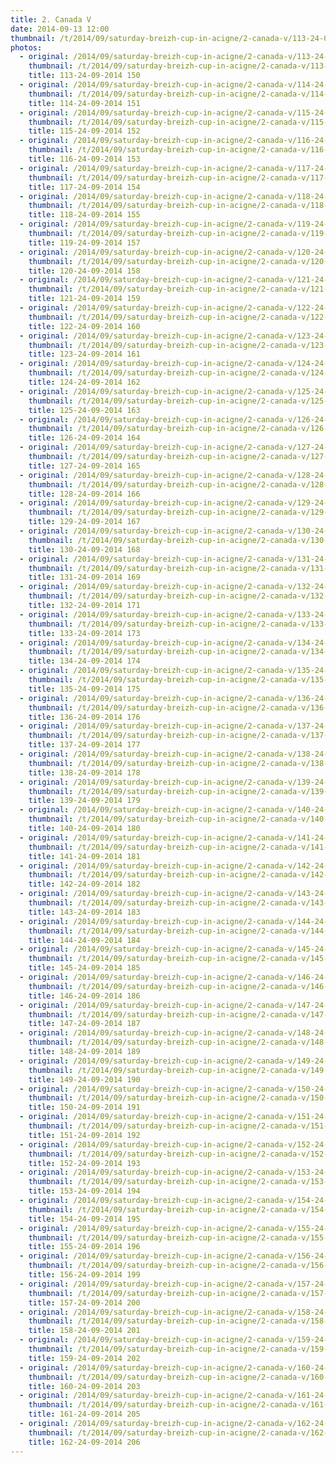 ```yaml
---
title: 2. Canada V
date: 2014-09-13 12:00
thumbnail: /t/2014/09/saturday-breizh-cup-in-acigne/2-canada-v/113-24-09-2014-150.jpg
photos:
  - original: /2014/09/saturday-breizh-cup-in-acigne/2-canada-v/113-24-09-2014-150.jpg
    thumbnail: /t/2014/09/saturday-breizh-cup-in-acigne/2-canada-v/113-24-09-2014-150.jpg
    title: 113-24-09-2014 150
  - original: /2014/09/saturday-breizh-cup-in-acigne/2-canada-v/114-24-09-2014-151.jpg
    thumbnail: /t/2014/09/saturday-breizh-cup-in-acigne/2-canada-v/114-24-09-2014-151.jpg
    title: 114-24-09-2014 151
  - original: /2014/09/saturday-breizh-cup-in-acigne/2-canada-v/115-24-09-2014-152.jpg
    thumbnail: /t/2014/09/saturday-breizh-cup-in-acigne/2-canada-v/115-24-09-2014-152.jpg
    title: 115-24-09-2014 152
  - original: /2014/09/saturday-breizh-cup-in-acigne/2-canada-v/116-24-09-2014-153.jpg
    thumbnail: /t/2014/09/saturday-breizh-cup-in-acigne/2-canada-v/116-24-09-2014-153.jpg
    title: 116-24-09-2014 153
  - original: /2014/09/saturday-breizh-cup-in-acigne/2-canada-v/117-24-09-2014-154.jpg
    thumbnail: /t/2014/09/saturday-breizh-cup-in-acigne/2-canada-v/117-24-09-2014-154.jpg
    title: 117-24-09-2014 154
  - original: /2014/09/saturday-breizh-cup-in-acigne/2-canada-v/118-24-09-2014-155.jpg
    thumbnail: /t/2014/09/saturday-breizh-cup-in-acigne/2-canada-v/118-24-09-2014-155.jpg
    title: 118-24-09-2014 155
  - original: /2014/09/saturday-breizh-cup-in-acigne/2-canada-v/119-24-09-2014-157.jpg
    thumbnail: /t/2014/09/saturday-breizh-cup-in-acigne/2-canada-v/119-24-09-2014-157.jpg
    title: 119-24-09-2014 157
  - original: /2014/09/saturday-breizh-cup-in-acigne/2-canada-v/120-24-09-2014-158.jpg
    thumbnail: /t/2014/09/saturday-breizh-cup-in-acigne/2-canada-v/120-24-09-2014-158.jpg
    title: 120-24-09-2014 158
  - original: /2014/09/saturday-breizh-cup-in-acigne/2-canada-v/121-24-09-2014-159.jpg
    thumbnail: /t/2014/09/saturday-breizh-cup-in-acigne/2-canada-v/121-24-09-2014-159.jpg
    title: 121-24-09-2014 159
  - original: /2014/09/saturday-breizh-cup-in-acigne/2-canada-v/122-24-09-2014-160.jpg
    thumbnail: /t/2014/09/saturday-breizh-cup-in-acigne/2-canada-v/122-24-09-2014-160.jpg
    title: 122-24-09-2014 160
  - original: /2014/09/saturday-breizh-cup-in-acigne/2-canada-v/123-24-09-2014-161.jpg
    thumbnail: /t/2014/09/saturday-breizh-cup-in-acigne/2-canada-v/123-24-09-2014-161.jpg
    title: 123-24-09-2014 161
  - original: /2014/09/saturday-breizh-cup-in-acigne/2-canada-v/124-24-09-2014-162.jpg
    thumbnail: /t/2014/09/saturday-breizh-cup-in-acigne/2-canada-v/124-24-09-2014-162.jpg
    title: 124-24-09-2014 162
  - original: /2014/09/saturday-breizh-cup-in-acigne/2-canada-v/125-24-09-2014-163.jpg
    thumbnail: /t/2014/09/saturday-breizh-cup-in-acigne/2-canada-v/125-24-09-2014-163.jpg
    title: 125-24-09-2014 163
  - original: /2014/09/saturday-breizh-cup-in-acigne/2-canada-v/126-24-09-2014-164.jpg
    thumbnail: /t/2014/09/saturday-breizh-cup-in-acigne/2-canada-v/126-24-09-2014-164.jpg
    title: 126-24-09-2014 164
  - original: /2014/09/saturday-breizh-cup-in-acigne/2-canada-v/127-24-09-2014-165.jpg
    thumbnail: /t/2014/09/saturday-breizh-cup-in-acigne/2-canada-v/127-24-09-2014-165.jpg
    title: 127-24-09-2014 165
  - original: /2014/09/saturday-breizh-cup-in-acigne/2-canada-v/128-24-09-2014-166.jpg
    thumbnail: /t/2014/09/saturday-breizh-cup-in-acigne/2-canada-v/128-24-09-2014-166.jpg
    title: 128-24-09-2014 166
  - original: /2014/09/saturday-breizh-cup-in-acigne/2-canada-v/129-24-09-2014-167.jpg
    thumbnail: /t/2014/09/saturday-breizh-cup-in-acigne/2-canada-v/129-24-09-2014-167.jpg
    title: 129-24-09-2014 167
  - original: /2014/09/saturday-breizh-cup-in-acigne/2-canada-v/130-24-09-2014-168.jpg
    thumbnail: /t/2014/09/saturday-breizh-cup-in-acigne/2-canada-v/130-24-09-2014-168.jpg
    title: 130-24-09-2014 168
  - original: /2014/09/saturday-breizh-cup-in-acigne/2-canada-v/131-24-09-2014-169.jpg
    thumbnail: /t/2014/09/saturday-breizh-cup-in-acigne/2-canada-v/131-24-09-2014-169.jpg
    title: 131-24-09-2014 169
  - original: /2014/09/saturday-breizh-cup-in-acigne/2-canada-v/132-24-09-2014-171.jpg
    thumbnail: /t/2014/09/saturday-breizh-cup-in-acigne/2-canada-v/132-24-09-2014-171.jpg
    title: 132-24-09-2014 171
  - original: /2014/09/saturday-breizh-cup-in-acigne/2-canada-v/133-24-09-2014-173.jpg
    thumbnail: /t/2014/09/saturday-breizh-cup-in-acigne/2-canada-v/133-24-09-2014-173.jpg
    title: 133-24-09-2014 173
  - original: /2014/09/saturday-breizh-cup-in-acigne/2-canada-v/134-24-09-2014-174.jpg
    thumbnail: /t/2014/09/saturday-breizh-cup-in-acigne/2-canada-v/134-24-09-2014-174.jpg
    title: 134-24-09-2014 174
  - original: /2014/09/saturday-breizh-cup-in-acigne/2-canada-v/135-24-09-2014-175.jpg
    thumbnail: /t/2014/09/saturday-breizh-cup-in-acigne/2-canada-v/135-24-09-2014-175.jpg
    title: 135-24-09-2014 175
  - original: /2014/09/saturday-breizh-cup-in-acigne/2-canada-v/136-24-09-2014-176.jpg
    thumbnail: /t/2014/09/saturday-breizh-cup-in-acigne/2-canada-v/136-24-09-2014-176.jpg
    title: 136-24-09-2014 176
  - original: /2014/09/saturday-breizh-cup-in-acigne/2-canada-v/137-24-09-2014-177.jpg
    thumbnail: /t/2014/09/saturday-breizh-cup-in-acigne/2-canada-v/137-24-09-2014-177.jpg
    title: 137-24-09-2014 177
  - original: /2014/09/saturday-breizh-cup-in-acigne/2-canada-v/138-24-09-2014-178.jpg
    thumbnail: /t/2014/09/saturday-breizh-cup-in-acigne/2-canada-v/138-24-09-2014-178.jpg
    title: 138-24-09-2014 178
  - original: /2014/09/saturday-breizh-cup-in-acigne/2-canada-v/139-24-09-2014-179.jpg
    thumbnail: /t/2014/09/saturday-breizh-cup-in-acigne/2-canada-v/139-24-09-2014-179.jpg
    title: 139-24-09-2014 179
  - original: /2014/09/saturday-breizh-cup-in-acigne/2-canada-v/140-24-09-2014-180.jpg
    thumbnail: /t/2014/09/saturday-breizh-cup-in-acigne/2-canada-v/140-24-09-2014-180.jpg
    title: 140-24-09-2014 180
  - original: /2014/09/saturday-breizh-cup-in-acigne/2-canada-v/141-24-09-2014-181.jpg
    thumbnail: /t/2014/09/saturday-breizh-cup-in-acigne/2-canada-v/141-24-09-2014-181.jpg
    title: 141-24-09-2014 181
  - original: /2014/09/saturday-breizh-cup-in-acigne/2-canada-v/142-24-09-2014-182.jpg
    thumbnail: /t/2014/09/saturday-breizh-cup-in-acigne/2-canada-v/142-24-09-2014-182.jpg
    title: 142-24-09-2014 182
  - original: /2014/09/saturday-breizh-cup-in-acigne/2-canada-v/143-24-09-2014-183.jpg
    thumbnail: /t/2014/09/saturday-breizh-cup-in-acigne/2-canada-v/143-24-09-2014-183.jpg
    title: 143-24-09-2014 183
  - original: /2014/09/saturday-breizh-cup-in-acigne/2-canada-v/144-24-09-2014-184.jpg
    thumbnail: /t/2014/09/saturday-breizh-cup-in-acigne/2-canada-v/144-24-09-2014-184.jpg
    title: 144-24-09-2014 184
  - original: /2014/09/saturday-breizh-cup-in-acigne/2-canada-v/145-24-09-2014-185.jpg
    thumbnail: /t/2014/09/saturday-breizh-cup-in-acigne/2-canada-v/145-24-09-2014-185.jpg
    title: 145-24-09-2014 185
  - original: /2014/09/saturday-breizh-cup-in-acigne/2-canada-v/146-24-09-2014-186.jpg
    thumbnail: /t/2014/09/saturday-breizh-cup-in-acigne/2-canada-v/146-24-09-2014-186.jpg
    title: 146-24-09-2014 186
  - original: /2014/09/saturday-breizh-cup-in-acigne/2-canada-v/147-24-09-2014-187.jpg
    thumbnail: /t/2014/09/saturday-breizh-cup-in-acigne/2-canada-v/147-24-09-2014-187.jpg
    title: 147-24-09-2014 187
  - original: /2014/09/saturday-breizh-cup-in-acigne/2-canada-v/148-24-09-2014-189.jpg
    thumbnail: /t/2014/09/saturday-breizh-cup-in-acigne/2-canada-v/148-24-09-2014-189.jpg
    title: 148-24-09-2014 189
  - original: /2014/09/saturday-breizh-cup-in-acigne/2-canada-v/149-24-09-2014-190.jpg
    thumbnail: /t/2014/09/saturday-breizh-cup-in-acigne/2-canada-v/149-24-09-2014-190.jpg
    title: 149-24-09-2014 190
  - original: /2014/09/saturday-breizh-cup-in-acigne/2-canada-v/150-24-09-2014-191.jpg
    thumbnail: /t/2014/09/saturday-breizh-cup-in-acigne/2-canada-v/150-24-09-2014-191.jpg
    title: 150-24-09-2014 191
  - original: /2014/09/saturday-breizh-cup-in-acigne/2-canada-v/151-24-09-2014-192.jpg
    thumbnail: /t/2014/09/saturday-breizh-cup-in-acigne/2-canada-v/151-24-09-2014-192.jpg
    title: 151-24-09-2014 192
  - original: /2014/09/saturday-breizh-cup-in-acigne/2-canada-v/152-24-09-2014-193.jpg
    thumbnail: /t/2014/09/saturday-breizh-cup-in-acigne/2-canada-v/152-24-09-2014-193.jpg
    title: 152-24-09-2014 193
  - original: /2014/09/saturday-breizh-cup-in-acigne/2-canada-v/153-24-09-2014-194.jpg
    thumbnail: /t/2014/09/saturday-breizh-cup-in-acigne/2-canada-v/153-24-09-2014-194.jpg
    title: 153-24-09-2014 194
  - original: /2014/09/saturday-breizh-cup-in-acigne/2-canada-v/154-24-09-2014-195.jpg
    thumbnail: /t/2014/09/saturday-breizh-cup-in-acigne/2-canada-v/154-24-09-2014-195.jpg
    title: 154-24-09-2014 195
  - original: /2014/09/saturday-breizh-cup-in-acigne/2-canada-v/155-24-09-2014-196.jpg
    thumbnail: /t/2014/09/saturday-breizh-cup-in-acigne/2-canada-v/155-24-09-2014-196.jpg
    title: 155-24-09-2014 196
  - original: /2014/09/saturday-breizh-cup-in-acigne/2-canada-v/156-24-09-2014-199.jpg
    thumbnail: /t/2014/09/saturday-breizh-cup-in-acigne/2-canada-v/156-24-09-2014-199.jpg
    title: 156-24-09-2014 199
  - original: /2014/09/saturday-breizh-cup-in-acigne/2-canada-v/157-24-09-2014-200.jpg
    thumbnail: /t/2014/09/saturday-breizh-cup-in-acigne/2-canada-v/157-24-09-2014-200.jpg
    title: 157-24-09-2014 200
  - original: /2014/09/saturday-breizh-cup-in-acigne/2-canada-v/158-24-09-2014-201.jpg
    thumbnail: /t/2014/09/saturday-breizh-cup-in-acigne/2-canada-v/158-24-09-2014-201.jpg
    title: 158-24-09-2014 201
  - original: /2014/09/saturday-breizh-cup-in-acigne/2-canada-v/159-24-09-2014-202.jpg
    thumbnail: /t/2014/09/saturday-breizh-cup-in-acigne/2-canada-v/159-24-09-2014-202.jpg
    title: 159-24-09-2014 202
  - original: /2014/09/saturday-breizh-cup-in-acigne/2-canada-v/160-24-09-2014-203.jpg
    thumbnail: /t/2014/09/saturday-breizh-cup-in-acigne/2-canada-v/160-24-09-2014-203.jpg
    title: 160-24-09-2014 203
  - original: /2014/09/saturday-breizh-cup-in-acigne/2-canada-v/161-24-09-2014-205.jpg
    thumbnail: /t/2014/09/saturday-breizh-cup-in-acigne/2-canada-v/161-24-09-2014-205.jpg
    title: 161-24-09-2014 205
  - original: /2014/09/saturday-breizh-cup-in-acigne/2-canada-v/162-24-09-2014-206.jpg
    thumbnail: /t/2014/09/saturday-breizh-cup-in-acigne/2-canada-v/162-24-09-2014-206.jpg
    title: 162-24-09-2014 206
---
```

